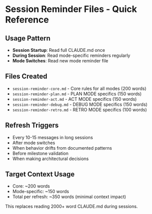# Session Reminder Files - Quick Reference

## Usage Pattern
- **Session Startup**: Read full CLAUDE.md once
- **During Session**: Read mode-specific reminders regularly
- **Mode Switches**: Read new mode reminder file

## Files Created
- `session-reminder-core.md` - Core rules for all modes (200 words)
- `session-reminder-plan.md` - PLAN MODE specifics (150 words)  
- `session-reminder-act.md` - ACT MODE specifics (150 words)
- `session-reminder-debug.md` - DEBUG MODE specifics (150 words)
- `session-reminder-retro.md` - RETRO MODE specifics (100 words)

## Refresh Triggers
- Every 10-15 messages in long sessions
- After mode switches
- When behavior drifts from documented patterns
- Before milestone validation
- When making architectural decisions

## Target Context Usage
- Core: ~200 words
- Mode-specific: ~150 words  
- Total per refresh: ~350 words (minimal context impact)

This replaces reading 2000+ word CLAUDE.md during sessions.